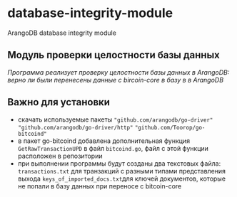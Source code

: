 # database-integrity-module
ArangoDB database integrity module

## Модуль проверки целостности базы данных
*Программа реализует проверку целостности базы данных в ArangoDB: верно ли были перенесены данные с bircoin-core в базу в в ArangoDB*

## Важно для установки
- скачать используемые пакеты
	`"github.com/arangodb/go-driver"`
	`"github.com/arangodb/go-driver/http"`
	`"github.com/Toorop/go-bitcoind"`
- в пакет go-bitcoind добавлена дополнительная функция `GetRawTransactionUPD` в файл `bitcoind.go`, файл с этой функции расположен в репозитории
- при выполнении программы будут созданы два текстовых файла:
	`transactions.txt` для транзакций с разными типами представления выхода
	`keys_of_imported_docs.txt`для ключей документов, которые не попали в базу данных при переносе с bitcoin-core
	

